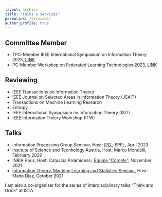 ```yaml
---
layout: archive
title: "Talks & Services"
permalink: /services/
author_profile: true
---
```


<h2> Committee Member </h2>
<ul>
<li> TPC-Member IEEE International Symposium on Information Theory 2023, <a href="https://isit2023.org/organization/technical-program-committee">LINK</a></li>
<li> PC-Member Workshop on Federated Learning Technologies 2023, <a href="https://flw.di.unito.it/program-committee/">LINK</a></li>
</ul>

<h2>Reviewing </h2>
<ul>
<li> IEEE Transactions on Information Theory</li>
<li> IEEE Journal on Selected Areas in Information Theory (JSAIT) </li>
<li> Transactions on Machine Learning Research </li>
<li> Entropy </li>
<li> IEEE International Symposium on Information Theory (ISIT) </li>
<li> IEEE Information Theory Workshop (ITW) </li>
</ul>

<h2> Talks </h2>
<ul> 
<li> Information Processing Group Seminar, Host: <a href="https://www.epfl.ch/schools/ic/ipg/"> IPG </a> , EPFL, April 2023 </li>
<li> Institute of Science and Tecnhology Austria, Host: Marco Mondelli,  February 2022  </li>
<li> INRIA Paris, Host: Catuscia Palamidessi, <a href="https://team.inria.fr/Comete/"> Equipe "Comete"</a>, November 2021  </li>
<li> <a href="https://mariodiaztorres.com/itmlss21f.html"> Information Theory, Machine Learning and Statistics Seminar</a>, Host: Mario Diaz, October 2021  </li>
</ul>

I am also a co-organiser for the series of interdisciplinary talks "Think and Drink" at ISTA.
